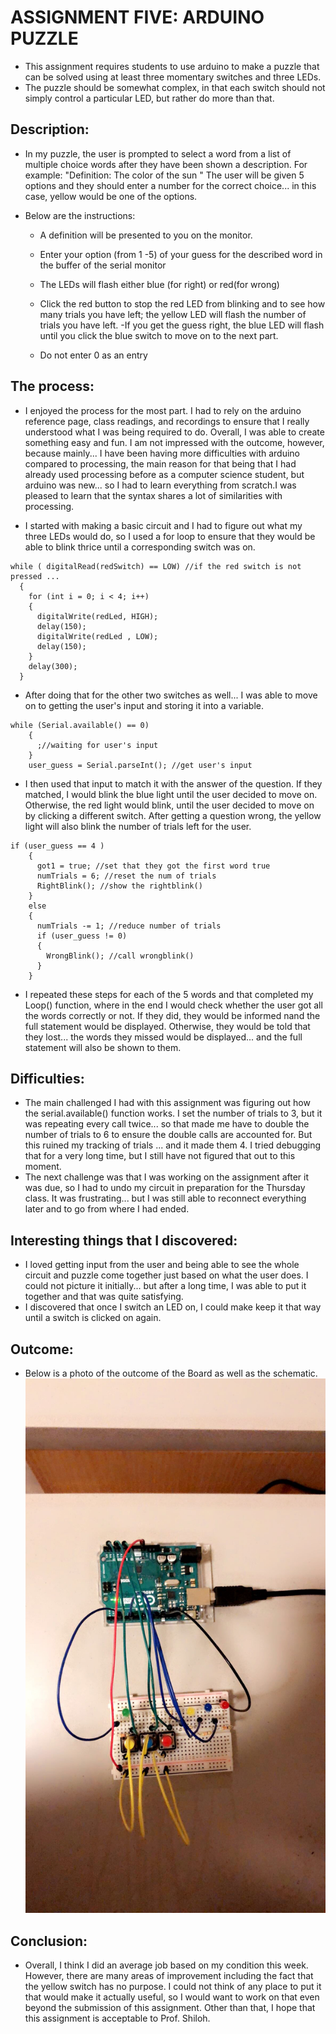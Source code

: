 # ASSIGNMENT FIVE: ARDUINO PUZZLE
- This assignment requires students to use arduino to make a puzzle that can be solved using at least three momentary switches and three LEDs.
- The puzzle should be somewhat complex, in that each switch should not simply control a particular LED, but rather do more than that.

## Description:
- In my puzzle, the user is prompted to select a word from a list of multiple choice words after they have been shown a description. For example:
    "Definition: The color of the sun "
    The user will be given 5 options and they should enter a number for the correct choice... in this case, yellow would be one of the options.

- Below are the instructions:
   - A definition will be presented to you on the monitor.
   - Enter your option (from 1 -5) of your guess for the described word in the buffer of the serial monitor
   - The LEDs will flash either blue (for right) or red(for wrong)
   - Click the red button to stop the red LED from blinking and to see how many trials you have left; the yellow LED will flash the number of trials you have left.
   -If you get the guess right, the blue LED will flash until you click the blue switch to move on to the next part.

   - Do not enter 0 as an entry

## The process:
- I enjoyed the process for the most part. I had to rely on the arduino reference page, class readings, and recordings to ensure that I really understood what I was being required to do. Overall, I was able to create something easy and fun. I am not impressed with the outcome, however, because mainly... I have been having more difficulties with arduino compared to processing, the main reason for that being that I had already used processing before as a computer science student, but arduino was new... so I had to learn everything from scratch.I was pleased to learn that the syntax shares a lot of similarities with processing.

- I started with making a basic circuit and I had to figure out what my three LEDs would do, so I used a for loop to ensure that they would be able to blink thrice until a corresponding switch was on.

```Arduino
while ( digitalRead(redSwitch) == LOW) //if the red switch is not pressed ... 
  {
    for (int i = 0; i < 4; i++)
    {
      digitalWrite(redLed, HIGH);
      delay(150);
      digitalWrite(redLed , LOW);
      delay(150);
    }
    delay(300);
  }
```

- After doing that for the other two switches as well... I was able to move on to getting the user's input and storing it into a variable.
```Arduino
while (Serial.available() == 0)
    {
      ;//waiting for user's input
    }
    user_guess = Serial.parseInt(); //get user's input
```

- I then used that input to match it with the answer of the question. If they matched, I would blink the blue light until the user decided to move on. Otherwise, the red light would blink, until the user decided to move on by clicking a different switch. After getting a question wrong, the yellow light will also blink the number of trials left for the user. 

```Arduino
if (user_guess == 4 ) 
    {
      got1 = true; //set that they got the first word true
      numTrials = 6; //reset the num of trials
      RightBlink(); //show the rightblink()
    }
    else 
    {
      numTrials -= 1; //reduce number of trials
      if (user_guess != 0)
      {
        WrongBlink(); //call wrongblink()
      }
    }

```

- I repeated these steps for each of the 5 words and that completed my Loop() function, where in the end I would check whether the user got all the words correctly or not. If they did, they would be informed nand the full statement would be displayed. Otherwise, they would be told that they lost... the words they missed would be displayed... and the full statement will also be shown to them.

## Difficulties:
- The main challenged I had with this assignment was figuring out how the serial.available() function works. I set the number of trials to 3, but it was repeating every call twice... so that made me have to double the number of trials to 6 to ensure the double calls are accounted for. But this ruined my tracking of trials ... and it made them 4. I tried debugging that for a very long time, but I still have not figured that out to this moment.
- The next challenge was that I was working on the assignment after it was due, so I had to undo my circuit in preparation for the Thursday class. It was frustrating... but I was still able to reconnect everything later and to go from where I had ended. 

## Interesting things that I discovered:
- I loved getting input from the user and being able to see the whole circuit and puzzle come together just based on what the user does. I could not picture it initially... but after a long time, I was able to put it together and that was quite satisfying.
- I discovered that once I switch an LED on, I could make keep it that way until a switch is clicked on again.

## Outcome:
- Below is a photo of the outcome of the Board as well as the schematic.
![](Media/4388.jpg)

## Conclusion:
- Overall, I think I did an average job based on my condition this week. However, there are many areas of improvement including the fact that the yellow switch has no purpose. I could not think of any place to put it that would make it actually useful, so I would want to work on that even beyond the submission of this assignment. Other than that, I hope that this assignment is acceptable to Prof. Shiloh.
